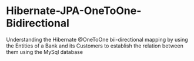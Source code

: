 # Hibernate-JPA-OneToOne-Bidirectional
Understanding the Hibernate @OneToOne bii-directional mapping by using the Entities of a Bank and its Customers to establish the relation between them using the MySql database
